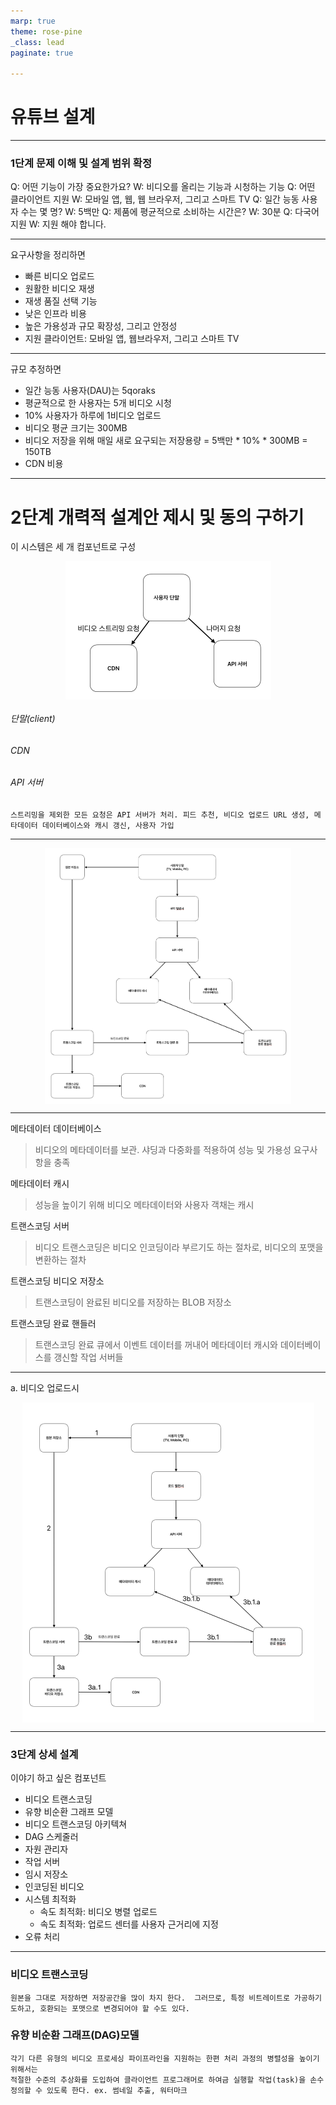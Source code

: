 ```yaml
---
marp: true
theme: rose-pine
_class: lead
paginate: true

---
```


# 유튜브 설계

---

### 1단계 문제 이해 및 설계 범위 확정

Q: 어떤 기능이 가장 중요한가요?
W: 비디오를 올리는 기능과 시청하는 기능
Q: 어떤 클라이언트 지원
W: 모바일 앱, 웹, 웹 브라우저, 그리고 스마트 TV
Q: 일간 능동 사용자 수는 몇 명?
W: 5백만
Q: 제품에 평균적으로 소비하는 시간은?
W: 30분
Q: 다국어 지원
W: 지원 해야 합니다.


---

요구사항을 정리하면

- 빠른 비디오 업로드
- 원활한 비디오 재생
- 재생 품질 선택 기능
- 낮은 인프라 비용
- 높은 가용성과 규모 확장성, 그리고 안정성
- 지원 클라이언트: 모바일 앱, 웹브라우저, 그리고 스마트 TV

---

규모 추정하면

- 일간 능동 사용자(DAU)는 5qoraks
- 평균적으로 한 사용자는 5개 비디오 시청
- 10% 사용자가 하루에 1비디오 업로드
- 비디오 평균 크기는 300MB
- 비디오 저장을 위해 매일 새로 요구되는 저장용량 = 5백만 * 10% * 300MB = 150TB
- CDN 비용

---

# 2단계 개력적 설계안 제시 및 동의 구하기

이 시스템은 세 개 컴포넌트로 구성

<img src="https://raw.githubusercontent.com/LenKIM/images/master/2024-04-20/image-20240420174418023.png" alt="image-20240420174418023" style="zoom:50%;margin-left: auto; margin-right: auto; display: block;" />

###### 단말(client)
###### CDN
###### API 서버
    스트리밍을 제외한 모든 요청은 API 서버가 처리. 피드 추천, 비디오 업로드 URL 생성, 메타데이터 데이터베이스와 캐시 갱신, 사용자 가입


---

<img src="https://raw.githubusercontent.com/LenKIM/images/master/2024-04-20/image-20240420175438319.png" alt="image-20240420175438319" style="zoom:40%;margin-left: auto; margin-right: auto; display: block;" />

---

메타데이터 데이터베이스
> 비디오의 메타데이터를 보관. 샤딩과 다중화를 적용하여 성능 및 가용성 요구사항을 충족

메타데이터 캐시
> 성능을 높이기 위해 비디오 메타데이터와 사용자 객채는 캐시

트랜스코딩 서버
> 비디오 트랜스코딩은 비디오 인코딩이라 부르기도 하는 절차로, 비디오의 포맷을 변환하는 절차

트랜스코딩 비디오 저장소
> 트랜스코딩이 완료된 비디오를 저장하는 BLOB 저장소

트랜스코딩 완료 핸들러
> 트랜스코딩 완료 큐에서 이벤트 데이터를 꺼내어 메타데이터 캐시와 데이터베이스를 갱신할 작업 서버들

---

a. 비디오 업로드시

<img src="https://raw.githubusercontent.com/LenKIM/images/master/2024-04-20/image-20240420231619847.png" alt="image-20240420231619847" style="zoom:50%;margin-left: auto; margin-right: auto; display: block;" />


---

### 3단계 상세 설계

이야기 하고 싶은 컴포넌트
- 비디오 트랜스코딩
- 유향 비순환 그래프 모델
- 비디오 트랜스코딩 아키텍쳐
- DAG 스케줄러
- 자원 관리자
- 작업 서버
- 임시 저장소
- 인코딩된 비디오
- 시스템 최적화
   - 속도 최적화: 비디오 병렬 업로드
   - 속도 최적화: 업로드 센터를 사용자 근거리에 지정
- 오류 처리

---

### 비디오 트랜스코딩
    원본을 그대로 저장하면 저장공간을 많이 차지 한다.  그러므로, 특정 비트레이트로 가공하기도하고, 호환되는 포맷으로 변경되어야 할 수도 있다.
### 유향 비순환 그래프(DAG)모델
    각기 다른 유형의 비디오 프로세싱 파이프라인을 지원하는 한편 처리 과정의 병렬성을 높이기 위해서는 
    적절한 수준의 추상화를 도입하여 클라이언트 프로그래머로 하여금 실행할 작업(task)을 손수 정의할 수 있도록 한다. ex. 썸네일 추출, 워터마크
    

